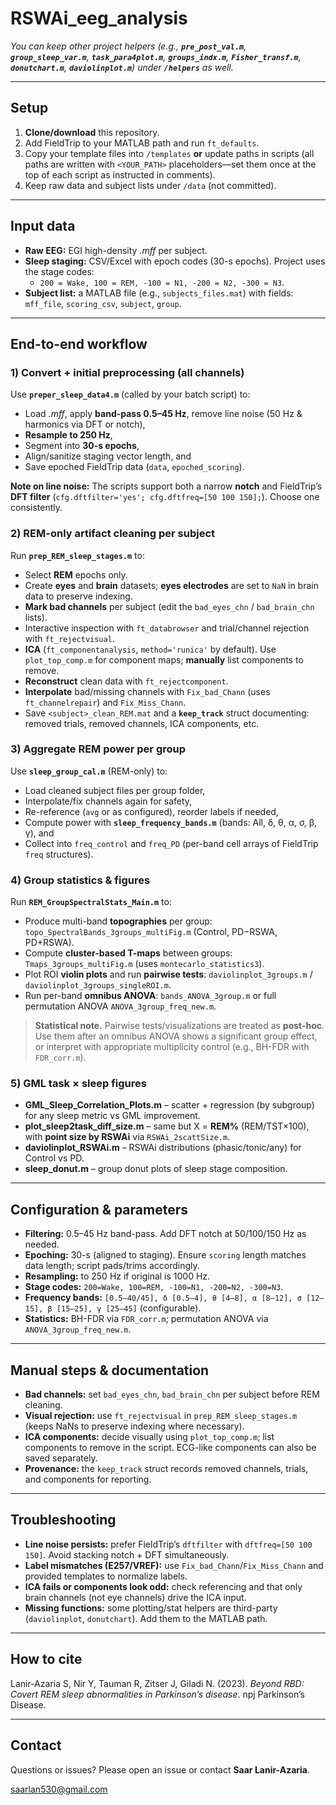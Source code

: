 # RSWAi_eeg_analysis

*You can keep other project helpers (e.g., ****`pre_post_val.m`****, ****`group_sleep_var.m`****, ****`task_para4plot.m`****, ****`groups_indx.m`****, ****`Fisher_transf.m`****, ****`donutchart.m`****, ****`daviolinplot.m`****) under ****`/helpers`**** as well.*

---

## Setup

1. **Clone/download** this repository.
2. Add FieldTrip to your MATLAB path and run `ft_defaults`.
3. Copy your template files into `/templates` **or** update paths in scripts (all paths are written with `<YOUR_PATH>` placeholders—set them once at the top of each script as instructed in comments).
4. Keep raw data and subject lists under `/data` (not committed).

---

## Input data

- **Raw EEG:** EGI high-density *.mff* per subject.
- **Sleep staging:** CSV/Excel with epoch codes (30-s epochs). Project uses the stage codes:
  - `200 = Wake, 100 = REM, -100 = N1, -200 = N2, -300 = N3`.
- **Subject list:** a MATLAB file (e.g., `subjects_files.mat`) with fields: `mff_file`, `scoring_csv`, `subject`, `group`.

---

## End-to-end workflow

### 1) Convert + initial preprocessing (all channels)

Use **`preper_sleep_data4.m`** (called by your batch script) to:

- Load *.mff*, apply **band-pass 0.5–45 Hz**, remove line noise (50 Hz & harmonics via DFT or notch),
- **Resample to 250 Hz**,
- Segment into **30-s epochs**,
- Align/sanitize staging vector length, and
- Save epoched FieldTrip data (`data`, `epoched_scoring`).

**Note on line noise:** The scripts support both a narrow **notch** and FieldTrip’s **DFT filter** (`cfg.dftfilter='yes'; cfg.dftfreq=[50 100 150];`). Choose one consistently.

### 2) REM-only artifact cleaning per subject

Run **`prep_REM_sleep_stages.m`** to:

- Select **REM** epochs only.
- Create **eyes** and **brain** datasets; **eyes electrodes** are set to `NaN` in brain data to preserve indexing.
- **Mark bad channels** per subject (edit the `bad_eyes_chn` / `bad_brain_chn` lists).
- Interactive inspection with `ft_databrowser` and trial/channel rejection with `ft_rejectvisual`.
- **ICA** (`ft_componentanalysis`, `method='runica'` by default). Use `plot_top_comp.m` for component maps; **manually** list components to remove.
- **Reconstruct** clean data with `ft_rejectcomponent`.
- **Interpolate** bad/missing channels with `Fix_bad_Chann` (uses `ft_channelrepair`) and `Fix_Miss_Chann`.
- Save `<subject>_clean_REM.mat` and a **`keep_track`** struct documenting: removed trials, removed channels, ICA components, etc.

### 3) Aggregate REM power per group

Use **`sleep_group_cal.m`** (REM-only) to:

- Load cleaned subject files per group folder,
- Interpolate/fix channels again for safety,
- Re-reference (`avg` or as configured), reorder labels if needed,
- Compute power with **`sleep_frequency_bands.m`** (bands: All, δ, θ, α, σ, β, γ), and
- Collect into `freq_control` and `freq_PD` (per-band cell arrays of FieldTrip `freq` structures).

### 4) Group statistics & figures

Run **`REM_GroupSpectralStats_Main.m`** to:

- Produce multi-band **topographies** per group: `topo_SpectralBands_3groups_multiFig.m` (Control, PD−RSWA, PD+RSWA).
- Compute **cluster-based T-maps** between groups: `Tmaps_3groups_multiFig.m` (uses `montecarlo_statistics3`).
- Plot ROI **violin plots** and run **pairwise tests**: `daviolinplot_3groups.m` / `daviolinplot_3groups_singleROI.m`.
- Run per-band **omnibus ANOVA**: `bands_ANOVA_3group.m` or full permutation ANOVA `ANOVA_3group_freq_new.m`.

> **Statistical note.** Pairwise tests/visualizations are treated as **post-hoc**. Use them after an omnibus ANOVA shows a significant group effect, or interpret with appropriate multiplicity control (e.g., BH-FDR with `FDR_corr.m`).

### 5) GML task × sleep figures

- **GML\_Sleep\_Correlation\_Plots.m** – scatter + regression (by subgroup) for any sleep metric vs GML improvement.
- **plot\_sleep2task\_diff\_size.m** – same but X = **REM%** (REM/TST×100), with **point size by RSWAi** via `RSWAi_2scattSize.m`.
- **daviolinplot\_RSWAi.m** – RSWAi distributions (phasic/tonic/any) for Control vs PD.
- **sleep\_donut.m** – group donut plots of sleep stage composition.

---

## Configuration & parameters

- **Filtering:** 0.5–45 Hz band-pass. Add DFT notch at 50/100/150 Hz as needed.
- **Epoching:** 30-s (aligned to staging). Ensure `scoring` length matches data length; script pads/trims accordingly.
- **Resampling:** to 250 Hz if original is 1000 Hz.
- **Stage codes:** `200=Wake, 100=REM, -100=N1, -200=N2, -300=N3`.
- **Frequency bands:** `[0.5–40/45], δ [0.5–4], θ [4–8], α [8–12], σ [12–15], β [15–25], γ [25–45]` (configurable).
- **Statistics:** BH-FDR via `FDR_corr.m`; permutation ANOVA via `ANOVA_3group_freq_new.m`.

---

## Manual steps & documentation

- **Bad channels:** set `bad_eyes_chn`, `bad_brain_chn` per subject before REM cleaning.
- **Visual rejection:** use `ft_rejectvisual` in `prep_REM_sleep_stages.m` (keeps NaNs to preserve indexing where necessary).
- **ICA components:** decide visually using `plot_top_comp.m`; list components to remove in the script. ECG-like components can also be saved separately.
- **Provenance:** the `keep_track` struct records removed channels, trials, and components for reporting.

---

## Troubleshooting

- **Line noise persists:** prefer FieldTrip’s `dftfilter` with `dftfreq=[50 100 150]`. Avoid stacking notch + DFT simultaneously.
- **Label mismatches (E257/VREF):** use `Fix_bad_Chann`/`Fix_Miss_Chann` and provided templates to normalize labels.
- **ICA fails or components look odd:** check referencing and that only brain channels (not eye channels) drive the ICA input.
- **Missing functions:** some plotting/stat helpers are third-party (`daviolinplot`, `donutchart`). Add them to the MATLAB path.

---

## How to cite

Lanir-Azaria S, Nir Y, Tauman R, Zitser J, Giladi N. (2023). *Beyond RBD: Covert REM sleep abnormalities in Parkinson’s disease*. npj Parkinson’s Disease.

---

## Contact

Questions or issues? Please open an issue or contact **Saar Lanir-Azaria**.

[saarlan530@gmail.com](mailto:saarlan530@gmail.com)
